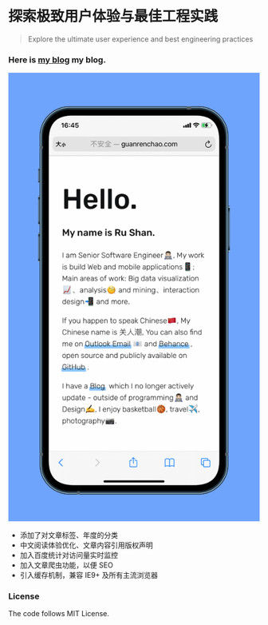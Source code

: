 # 探索极致用户体验与最佳工程实践

> Explore the ultimate user experience and best engineering practices


### Here is [my blog](http://guanrenchao.com) my blog.


![About-me](https://github.com/Haonancx/Haonancx.github.io/blob/master/images/readme.png)


- 添加了对文章标签、年度的分类
- 中文阅读体验优化、文章内容引用版权声明
- 加入百度统计对访问量实时监控
- 加入文章爬虫功能，以便 SEO 
- 引入缓存机制，兼容 IE9+ 及所有主流浏览器

### License

The code follows MIT License.
